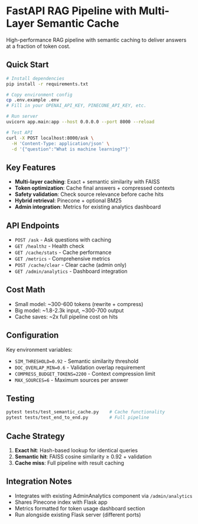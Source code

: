 # FastAPI RAG Pipeline with Multi-Layer Semantic Cache

High-performance RAG pipeline with semantic caching to deliver answers at a fraction of token cost.

## Quick Start

```bash
# Install dependencies
pip install -r requirements.txt

# Copy environment config
cp .env.example .env
# Fill in your OPENAI_API_KEY, PINECONE_API_KEY, etc.

# Run server
uvicorn app.main:app --host 0.0.0.0 --port 8000 --reload

# Test API
curl -X POST localhost:8000/ask \
  -H 'Content-Type: application/json' \
  -d '{"question":"What is machine learning?"}'
```

## Key Features

- **Multi-layer caching**: Exact + semantic similarity with FAISS
- **Token optimization**: Cache final answers + compressed contexts
- **Safety validation**: Check source relevance before cache hits  
- **Hybrid retrieval**: Pinecone + optional BM25
- **Admin integration**: Metrics for existing analytics dashboard

## API Endpoints

- `POST /ask` - Ask questions with caching
- `GET /healthz` - Health check
- `GET /cache/stats` - Cache performance 
- `GET /metrics` - Comprehensive metrics
- `POST /cache/clear` - Clear cache (admin only)
- `GET /admin/analytics` - Dashboard integration

## Cost Math

- Small model: ~300-600 tokens (rewrite + compress)
- Big model: ~1.8-2.3k input, ~300-700 output  
- Cache saves: ~2x full pipeline cost on hits

## Configuration

Key environment variables:
- `SIM_THRESHOLD=0.92` - Semantic similarity threshold
- `DOC_OVERLAP_MIN=0.6` - Validation overlap requirement
- `COMPRESS_BUDGET_TOKENS=2200` - Context compression limit
- `MAX_SOURCES=6` - Maximum sources per answer

## Testing

```bash
pytest tests/test_semantic_cache.py    # Cache functionality
pytest tests/test_end_to_end.py        # Full pipeline
```

## Cache Strategy

1. **Exact hit**: Hash-based lookup for identical queries
2. **Semantic hit**: FAISS cosine similarity ≥ 0.92 + validation
3. **Cache miss**: Full pipeline with result caching

## Integration Notes

- Integrates with existing AdminAnalytics component via `/admin/analytics`
- Shares Pinecone index with Flask app
- Metrics formatted for token usage dashboard section
- Run alongside existing Flask server (different ports)



